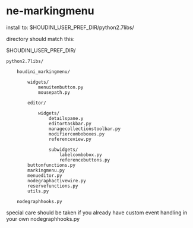 # ne-markingmenu

install to:
$HOUDINI_USER_PREF_DIR/python2.7libs/

directory should match this:

$HOUDINI_USER_PREF_DIR/

    python2.7libs/

        houdini_markingmenu/

            widgets/
                menuitembutton.py
                mousepath.py

            editor/

                widgets/
                    detailspane.y
                    editortaskbar.py
                    managecollectionstoolbar.py
                    modifiercomboboxes.py
                    referenceview.py

                    subwidgets/
                        labelcombobox.py
                        referencebuttons.py
            buttonfunctions.py
            markingmenu.py
            menueditor.py
            nodegraphactivewire.py
            reservefunctions.py
            utils.py

        nodegraphhooks.py


special care should be taken if you already have custom event handling in your own nodegraphhooks.py


